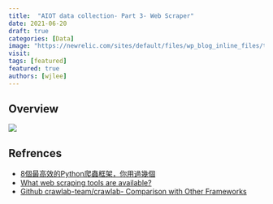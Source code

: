 ```yaml
---
title:  "AIOT data collection- Part 3- Web Scraper"
date: 2021-06-20
draft: true
categories: [Data]
image: "https://newrelic.com/sites/default/files/wp_blog_inline_files/telegraf1.png"
visit:
tags: [featured]
featured: true
authors: [wjlee]
---
```


## Overview

[![](http://prowebscraping.com/wp-content/uploads/2015/10/web-scraping-vs-web-crawling.png)](http://prowebscraping.com/web-scraping-vs-web-crawling/)

## Refrences
* [8個最高效的Python爬蟲框架，你用過幾個](https://www.gushiciku.cn/pl/p5ZC/zh-tw)
* [What web scraping tools are available?](https://www.zyte.com/learn/what-python-web-scraping-tools-are-available/)
* [Github crawlab-team/crawlab- Comparison with Other Frameworks](https://github.com/crawlab-team/crawlab#comparison-with-other-frameworks)


